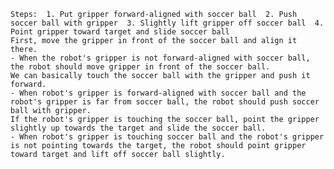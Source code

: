 
    Steps:  1. Put gripper forward-aligned with soccer ball  2. Push soccer ball with gripper  3. Slightly lift gripper off soccer ball  4. Point gripper toward target and slide soccer ball
    First, move the gripper in front of the soccer ball and align it there.
    - When the robot's gripper is not forward-aligned with soccer ball, the robot should move gripper in front of the soccer ball.
    We can basically touch the soccer ball with the gripper and push it forward.
    - When robot's gripper is forward-aligned with soccer ball and the robot's gripper is far from soccer ball, the robot should push soccer ball with gripper.
    If the robot's gripper is touching the soccer ball, point the gripper slightly up towards the target and slide the soccer ball.
    - When robot's gripper is touching soccer ball and the robot's gripper is not pointing towards the target, the robot should point gripper toward target and lift off soccer ball slightly.